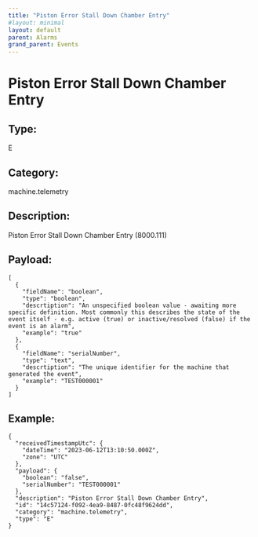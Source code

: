 ```yaml
---
title: "Piston Error Stall Down Chamber Entry"
#layout: minimal
layout: default
parent: Alarms
grand_parent: Events
---
```


# Piston Error Stall Down Chamber Entry

## Type:

E

## Category:

machine.telemetry

## Description: 

Piston Error Stall Down Chamber Entry (8000.111)

## Payload:

```
[
  {
    "fieldName": "boolean",
    "type": "boolean",
    "descrtiption": "An unspecified boolean value - awaiting more specific definition. Most commonly this describes the state of the event itself - e.g. active (true) or inactive/resolved (false) if the event is an alarm",
    "example": "true"
  },
  {
    "fieldName": "serialNumber",
    "type": "text",
    "descrtiption": "The unique identifier for the machine that generated the event",
    "example": "TEST000001"
  }
]
```

## Example:

```
{
  "receivedTimestampUtc": {
    "dateTime": "2023-06-12T13:10:50.000Z",
    "zone": "UTC"
  },
  "payload": {
    "boolean": "false",
    "serialNumber": "TEST000001"
  },
  "description": "Piston Error Stall Down Chamber Entry",
  "id": "14c57124-f092-4ea9-8487-0fc48f9624dd",
  "category": "machine.telemetry",
  "type": "E"
}
```
